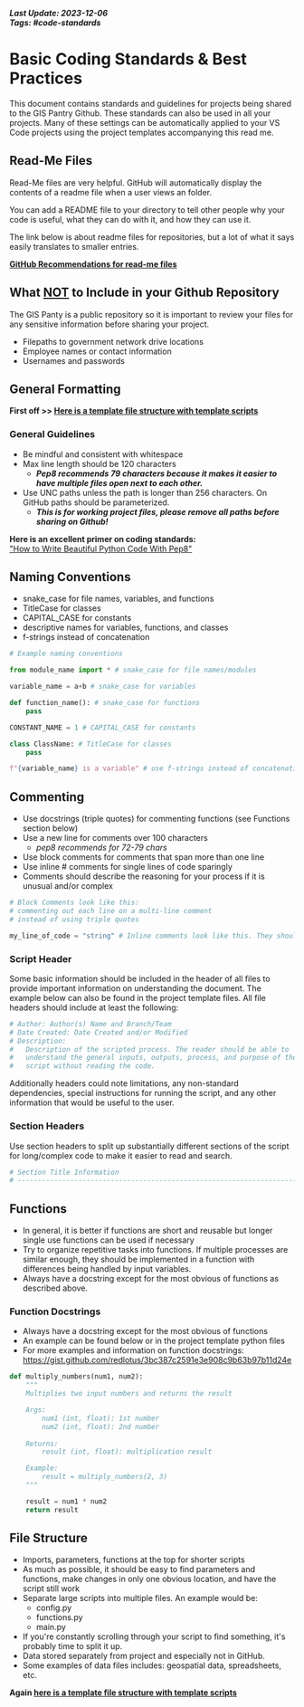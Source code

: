 ***Last Update: 2023-12-06***   
***Tags: #code-standards***

# Basic Coding Standards & Best Practices
This document contains standards and guidelines for projects being shared to the GIS Pantry Github. These standards can also be used in all your projects. Many of these settings can be automatically applied to your VS Code projects using the project templates accompanying this read me. 

## Read-Me Files
Read-Me files are very helpful. GitHub will automatically display the contents of a readme file when a user views an folder.

You can add a README file to your directory to tell other people why your code is useful, what they can do with it, and how they can use it.

The link below is about readme files for repositories, but a lot of what it says easily translates to smaller entries.

[**GitHub Recommendations for read-me files**](https://docs.github.com/en/repositories/managing-your-repositorys-settings-and-features/customizing-your-repository/about-readmes)

## What <ins>**NOT**</ins> to Include in your Github Repository
The GIS Panty is a public repository so it is important to review your files for any sensitive information before sharing your project.

- Filepaths to government network drive locations
- Employee names or contact information
- Usernames and passwords

## General Formatting
**First off >> [Here is a template file structure with template scripts](sample_project)**

### General Guidelines
- Be mindful and consistent with whitespace 
- Max line length should be 120 characters
    - ***Pep8 recommends 79 characters because it makes it easier to have multiple files open next to each other.***
- Use UNC paths unless the path is longer than 256 characters. On GitHub paths should be parameterized. 
    - ***This is for working project files, please remove all paths before sharing on Github!***  

**Here is an excellent primer on coding standards:**  
["How to Write Beautiful Python Code With Pep8"](https://realpython.com/python-pep8/)


## Naming Conventions
- snake_case for file names, variables, and functions
- TitleCase for classes
- CAPITAL_CASE for constants
- descriptive names for variables, functions, and classes
- f-strings instead of concatenation

~~~python
# Example naming conventions

from module_name import * # snake_case for file names/modules

variable_name = a+b # snake_case for variables

def function_name(): # snake_case for functions
    pass

CONSTANT_NAME = 1 # CAPITAL_CASE for constants

class ClassName: # TitleCase for classes
    pass

f"{variable_name} is a variable" # use f-strings instead of concatenation
~~~


## Commenting

- Use docstrings (triple quotes) for commenting functions (see Functions section below)
- Use a new line for comments over 100 characters
    - *pep8 recommends for 72-79 chars*
- Use block comments for comments that span more than one line 
- Use inline # comments for single lines of code sparingly 
- Comments should describe the reasoning for your process if it is unusual and/or complex 
    
~~~python
# Block Comments look like this:
# commenting out each line on a multi-line comment
# instead of using triple quotes

my_line_of_code = "string" # Inline comments look like this. They should be used sparingly.
~~~

### Script Header
Some basic information should be included in the header of all files to provide important information on understanding the document. The example below can also be found in the project template files. All file headers should include at least the following:

~~~python
# Author: Author(s) Name and Branch/Team
# Date Created: Date Created and/or Modified
# Description: 
#   Description of the scripted process. The reader should be able to 
#   understand the general inputs, outputs, process, and purpose of the 
#   script without reading the code.
~~~
Additionally headers could note limitations, any non-standard dependencies, special instructions for running the script, and any other information that would be useful to the user.

### Section Headers
Use section headers to split up substantially different sections of the script for long/complex code to make it easier to read and search. 

~~~python
# Section Title Information
# --------------------------------------------------------------------------------------------------
~~~

## Functions
- In general, it is better if functions are short and reusable but longer single use functions can be used if necessary
- Try to organize repetitive tasks into functions. If multiple processes are similar enough, they should be implemented in a function with differences being handled by input variables.
- Always have a docstring except for the most obvious of functions as described above. 
### Function Docstrings
- Always have a docstring except for the most obvious of functions 
- An example can be found below or in the project template python files
- For more examples and information on function docstrings: 
https://gist.github.com/redlotus/3bc387c2591e3e908c9b63b97b11d24e

~~~python
def multiply_numbers(num1, num2):
    """
    Multiplies two input numbers and returns the result

    Args: 
        num1 (int, float): 1st number 
        num2 (int, float): 2nd number
    
    Returns: 
        result (int, float): multiplication result

    Example:
        result = multiply_numbers(2, 3)
    """

    result = num1 * num2
    return result
~~~

## File Structure
- Imports, parameters, functions at the top for shorter scripts
- As much as possible, it should be easy to find parameters and functions, make changes in only one obvious location, and have the script still work
- Separate large scripts into multiple files. An example would be:
    - config.py
    - functions.py
    - main.py
- If you're constantly scrolling through your script to find something, it's probably time to split it up.
- Data stored separately from project and especially not in GitHub. 
- Some examples of data files includes: geospatial data, spreadsheets, etc.

**Again [here is a template file structure with template scripts](sample_project)**